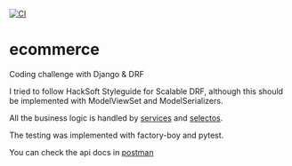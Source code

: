 [![CI](https://github.com/juanpsenn/ecommerce/actions/workflows/test.yml/badge.svg?branch=main)](https://github.com/juanpsenn/ecommerce/actions/workflows/test.yml)

# ecommerce
  Coding challenge with Django & DRF

  I tried to follow HackSoft Styleguide for Scalable DRF,
  although this should be implemented with ModelViewSet and ModelSerializers.

  All the business logic is handled by [services](https://github.com/HackSoftware/Django-Styleguide#services) and [selectos](https://github.com/HackSoftware/Django-Styleguide#selectors).

  The testing was implemented with factory-boy and pytest.

  You can check the api docs in [postman](https://documenter.getpostman.com/view/20286147/UVyq1d3m)
